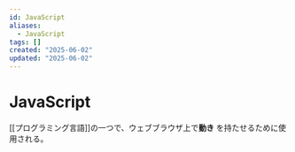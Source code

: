 ```yaml
---
id: JavaScript
aliases:
  - JavaScript
tags: []
created: "2025-06-02"
updated: "2025-06-02"
---
```


# JavaScript

[[プログラミング言語]]の一つで、ウェブブラウザ上で**動き** を持たせるために使用される。
